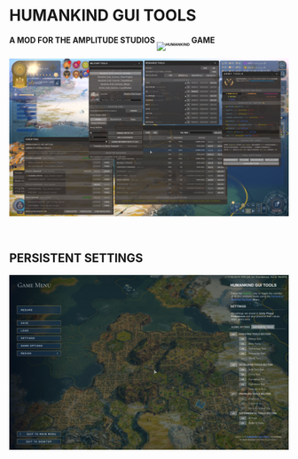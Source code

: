 # **HUMANKIND GUI TOOLS**

**A MOD FOR THE AMPLITUDE STUDIOS <sub><sub><sup><sub><img src="https://cdn.sega.co.uk/humankind-game/public/content/media/images/vector/Humankind%20logo.svg" alt="HUMANKIND" height="22px"></sub></sup></sub></sub> GAME**


![SCREENSHOT](./images/Showcase.png)

<br/>

## **PERSISTENT SETTINGS**

![GAMEMENU](./images/GameMenu.png)
